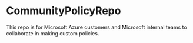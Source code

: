 # CommunityPolicyRepo
This repo is for Microsoft Azure customers and Microsoft internal teams to collaborate in making custom policies. 
